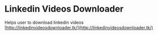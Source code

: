 # Linkedin Videos Downloader
 Helps user to download linkedin videos 
 [http://linkedinvideosdownloader.tk/](http://linkedinvideosdownloader.tk/)
